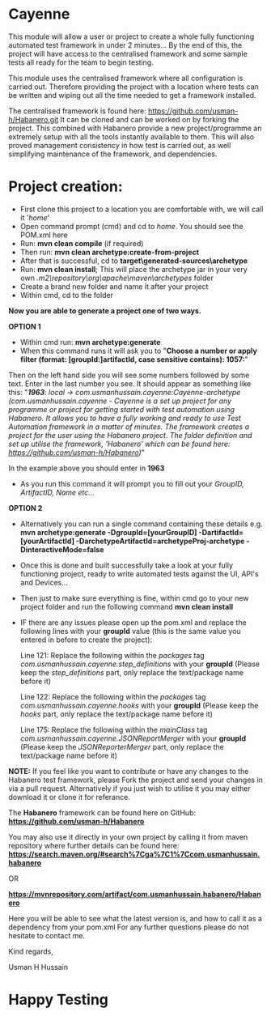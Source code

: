 Cayenne
========

This module will allow a user or project to create a whole fully functioning automated test framework in under 2 minutes... 
By the end of this, the project will have access to the centralised framework and some sample tests all ready for the team to begin testing.

This module uses the centralised framework where all configuration is carried out. Therefore providing the project with a location where tests can be written and wiping out all the time needed to get a framework installed. 

The centralised framework is found here: https://github.com/usman-h/Habanero.git
It can be cloned and can be worked on by forking the project. This combined with Habanero provide a new project/programme an extremely setup with all the tools instantly available to them. 
This will also proved management consistency in how test is carried out, as well simplifying maintenance of the framework, and dependencies.

# Project creation:

* First clone this project to a location you are comfortable with, we will call it '*home*'
* Open command prompt (cmd) and cd to *home*. You should see the POM.xml here
* Run: **mvn clean compile** (if required) 
* Then run: **mvn clean archetype:create-from-project**
* After that is successful, cd to **target\generated-sources\archetype**
* Run: **mvn clean install**; This will place the archetype jar in your very own *.m2\repository\org\apache\maven\archetypes* folder
* Create a brand new folder and name it after your project
* Within cmd, cd to the folder

**Now you are able to generate a project one of two ways.**


**OPTION 1**
* Within cmd run: **mvn archetype:generate**
* When this command runs it will ask you to "**Choose a number or apply filter (format: [groupId:]artifactId, case sensitive contains): 1057:**"

 Then on the left hand side you will see some numbers followed by some text. Enter in the last number you see.
 It should appear as something like this: 
 "***1963**: local -> com.usmanhussain.cayenne:Cayenne-archetype (com.usmanhussain.cayenne - Cayenne is a set up project for any  programme or project for getting started
        with test automation using Habanero.
        It allows you to have a fully working and ready to use Test Automation framework in a matter of minutes. The
        framework creates a project for the user using the Habanero project.
        The folder definition and set up utilise the framework, 'Habanero' which can be found here:
        https://github.com/usman-h/Habanero)*"
        
 In the example above you should enter in **1963**
* As you run this command it will prompt you to fill out your *GroupID, ArtifactID, Name etc...*


**OPTION 2**
* Alternatively you can run a single command containing these details e.g.
  **mvn archetype:generate -DgroupId=[yourGroupID] -DartifactId=[yourArtifactId] -DarchetypeArtifactId=archetypeProj-archetype -DinteractiveMode=false**
 
  
* Once this is done and built successfully take a look at your fully functioning project, ready to write automated tests against the UI, API's and Devices...
* Then just to make sure everything is fine, within cmd go to your new project folder and run the following command **mvn clean install**
* IF there are any issues please open up the pom.xml and replace the following lines with your **groupId** value (this is the same value you entered in before to create the project):

  Line 121: Replace the following within the *packages* tag *com.usmanhussain.cayenne.step_definitions* with your **groupId** (Please keep the *step_definitions* part, only replace the text/package name before it)
  
  Line 122: Replace the following within the *packages* tag *com.usmanhussain.cayenne.hooks* with your **groupId** (Please keep the *hooks* part, only replace the text/package name before it)
  
  Line 175: Replace the following within the *mainClass* tag *com.usmanhussain.cayenne.JSONReportMerger* with your **groupId** (Please keep the *JSONReporterMerger* part, only replace the text/package name before it)
  

**NOTE:** If you feel like you want to contribute or have any changes to the Habanero test framework, please Fork the project and send your changes in via a pull request. Alternatively if you just wish to utilise it you may either download it or clone it for referance.

The **Habanero** framework can be found here on GitHub: 
**https://github.com/usman-h/Habanero**

You may also use it directly in your own project by calling it from maven repository where further details can be found here:
**https://search.maven.org/#search%7Cga%7C1%7Ccom.usmanhussain.habanero**

OR

**https://mvnrepository.com/artifact/com.usmanhussain.habanero/Habanero**

Here you will be able to see what the latest version is, and how to call it as a dependency from your pom.xml
For any further questions please do not hesitate to contact me.

Kind regards,

Usman H Hussain


# **Happy Testing**
